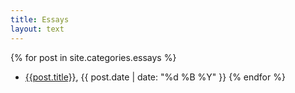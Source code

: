 ```yaml
---
title: Essays
layout: text
---
```


{% for post in site.categories.essays %}
- [{{post.title}}]({{post.url}}), {{ post.date | date: "%d %B %Y" }}
{% endfor %}
